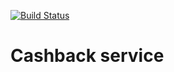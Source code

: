 [![Build Status](https://travis-ci.org/baybattle/cashback-service.svg?branch=master)](https://travis-ci.org/baybattle/cashback-service)

# Cashback service